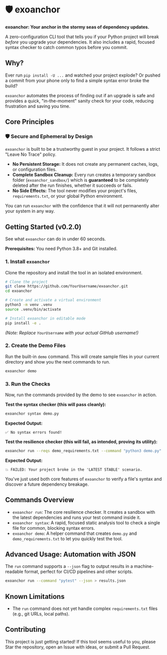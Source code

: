 # 🛡️ exoanchor

**exoanchor: Your anchor in the stormy seas of dependency updates.**

A zero-configuration CLI tool that tells you if your Python project will break *before* you upgrade your dependencies. It also includes a rapid, focused syntax checker to catch common typos before you commit.

## Why?

Ever run `pip install -U ...` and watched your project explode? Or pushed a commit from your phone only to find a simple syntax error broke the build?

`exoanchor` automates the process of finding out if an upgrade is safe and provides a quick, "in-the-moment" sanity check for your code, reducing frustration and saving you time.

## Core Principles

### 🛡️ Secure and Ephemeral by Design

`exoanchor` is built to be a trustworthy guest in your project. It follows a strict "Leave No Trace" policy.

*   **No Persistent Storage:** It does not create any permanent caches, logs, or configuration files.
*   **Complete Sandbox Cleanup:** Every run creates a temporary sandbox folder (`exoanchor_sandbox/`) which is **guaranteed** to be completely deleted after the run finishes, whether it succeeds or fails.
*   **No Side Effects:** The tool never modifies your project's files, `requirements.txt`, or your global Python environment.

You can run `exoanchor` with the confidence that it will not permanently alter your system in any way.

## Getting Started (v0.2.0)

See what `exoanchor` can do in under 60 seconds.

**Prerequisites:** You need Python 3.8+ and Git installed.

### 1. Install `exoanchor`

Clone the repository and install the tool in an isolated environment.

```bash
# Clone the project
git clone https://github.com/YourUsername/exoanchor.git
cd exoanchor

# Create and activate a virtual environment
python3 -m venv .venv
source .venv/bin/activate

# Install exoanchor in editable mode
pip install -e .
```
*(Note: Replace `YourUsername` with your actual GitHub username!)*

### 2. Create the Demo Files

Run the built-in `demo` command. This will create sample files in your current directory and show you the next commands to run.

```bash
exoanchor demo
```

### 3. Run the Checks

Now, run the commands provided by the demo to see `exoanchor` in action.

**Test the syntax checker (this will pass cleanly):**
```bash
exoanchor syntax demo.py
```
**Expected Output:**
```
✅ No syntax errors found!
```

**Test the resilience checker (this will fail, as intended, proving its utility):**
```bash
exoanchor run --reqs demo_requirements.txt --command "python3 demo.py"
```
**Expected Output:**
```
💥 FAILED: Your project broke in the 'LATEST STABLE' scenario.
```

You've just used both core features of `exoanchor` to verify a file's syntax and discover a future dependency breakage.

## Commands Overview

*   `exoanchor run`: The core resilience checker. It creates a sandbox with the latest dependencies and runs your test command inside it.
*   `exoanchor syntax`: A rapid, focused static analysis tool to check a single file for common, blocking syntax errors.
*   `exoanchor demo`: A helper command that creates `demo.py` and `demo_requirements.txt` to let you quickly test the tool.

## Advanced Usage: Automation with JSON

The `run` command supports a `--json` flag to output results in a machine-readable format, perfect for CI/CD pipelines and other scripts.

```bash
exoanchor run --command "pytest" --json > results.json
```

## Known Limitations

*   The `run` command does not yet handle complex `requirements.txt` files (e.g., git URLs, local paths).

## Contributing

This project is just getting started! If this tool seems useful to you, please Star the repository, open an Issue with ideas, or submit a Pull Request.